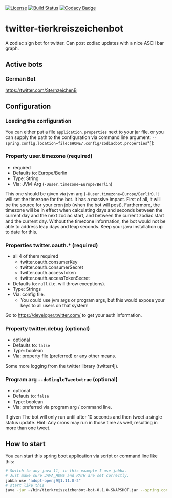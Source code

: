 [![License](https://img.shields.io/badge/License-Apache%202.0-blue.svg)](https://opensource.org/licenses/Apache-2.0) [![Build Status](https://travis-ci.org/bmhm/twitter-tierkreiszeichenbot.svg?branch=master)](https://travis-ci.org/bmhm/twitter-tierkreiszeichenbot) [![Codacy Badge](https://api.codacy.com/project/badge/Grade/2759fda64e1941aa8009809c3557597e)](https://www.codacy.com/app/bmarwell/twitter-tierkreiszeichenbot?utm_source=github.com&amp;utm_medium=referral&amp;utm_content=bmhm/twitter-tierkreiszeichenbot&amp;utm_campaign=Badge_Grade)

# twitter-tierkreiszeichenbot
A zodiac sign bot for twitter. Can post zodiac updates with a nice ASCII bar graph.

## Active bots

### German Bot
https://twitter.com/SternzeichenB

## Configuration

### Loading the configuration
You can either put a file `application.properties` next to your
jar file, or you can supply the path to the configuration
via command line argument:  `--spring.config.location=file:$HOME/.config/zodiacbot.properties`*[]:

### Property user.timezone (required)
* required
* Defaults to: Europe/Berlin
* Type: String
* Via: JVM-Arg (`-Duser.timezone=Europe/Berlin`)

This one should be given via jvm arg (`-Duser.timezone=Europe/Berlin`).
It will set the timezone for the bot. It has a massive impact.
First of all, it will be the source for your cron job (when the bot will post).
Furthermore, the timezone will be in effect when calculating days and seconds
between the current day and the next zodiac start, and between the current zodiac
start and the current day. Without the timezone information, the bot would not
be able to address leap days and leap seconds.
Keep your java installation up to date for this.

### Properties twitter.oauth.* (required)
* all 4 of them required
  * twitter.oauth.consumerKey
  * twitter.oauth.consumerSecret
  * twitter.oauth.accessToken
  * twitter.oauth.accessTokenSecret
* Defaults to: `null` (i.e. will throw exceptions).
* Type: Strings
* Via: config file.
  * You could use jvm args or program args, but this would expose your keys
    to all users on that system!

Go to https://developer.twitter.com/ to get your auth information.

### Property twitter.debug (optional)
* optional
* Defaults to: `false`
* Type: boolean
* Via: property file (preferred) or any other means.

Some more logging from the twitter library (twitter4j).

### Program arg `--doSingleTweet=true` (optional)
* optional
* Defauts to: `false`
* Type: boolean
* Via: preferred via program arg / command line.

If given The bot will only run until after 10 seconds and then tweet a single
status update.
Hint: Any crons may run in those time as well, resulting in more than one tweet.


## How to start

You can start this spring boot application via script or command line like this:

```bash
# Switch to any java 11, in this example I use jabba.
# Just make sure JAVA_HOME and PATH are set correctly.
jabba use "adopt-openj9@1.11.0-2"
# start like this
java -jar ~/bin/tierkreiszeichenbot-bot-0.1.0-SNAPSHOT.jar --spring.config.location=file:/home/bmarwell/.config/sternzeichenbot.properties
```
